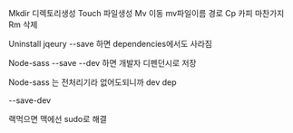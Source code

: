 Mkdir 디렉토리생성
Touch 파일생성
Mv 이동 mv파일이름 경로
Cp 카피 마찬가지
Rm 삭제

Uninstall jqeury --save 하면 dependencies에서도 사라짐

Node-sass --save --dev 하면 개발자 디펜던시로 저장

Node-sass 는 전처리기라 없어도되니까 dev dep

--save-dev

랙먹으면 맥에선 sudo로 해결
